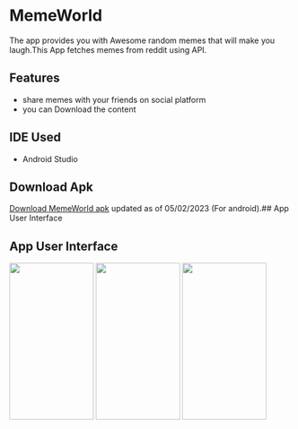 # MemeWorld

The app provides you with Awesome random memes that will make you laugh.This App fetches memes from reddit using API.

## Features
- share memes with your friends on social platform
- you can Download the content 

## IDE Used 
- Android Studio

## Download Apk
[Download MemeWorld apk](https://github.com/UJAIR-SHAHA/MemeWorld/releases/download/v1/MemeWorld.apk) 
updated as of 05/02/2023 (For android).## App User Interface

## App User Interface

<p float = "left">
<img src="https://user-images.githubusercontent.com/107527307/216882435-1a9bdccc-6afd-4135-934c-8784f03e91e5.png" width="150" height="280">
<img src="https://user-images.githubusercontent.com/107527307/216882502-d329527a-6a63-4d35-9e32-6360fc5524fe.png" width="150" height="280">
<img src="https://user-images.githubusercontent.com/107527307/216882587-c4596880-81de-433f-aec4-859367f211c4.png" width="150" height="280">
  </p>

